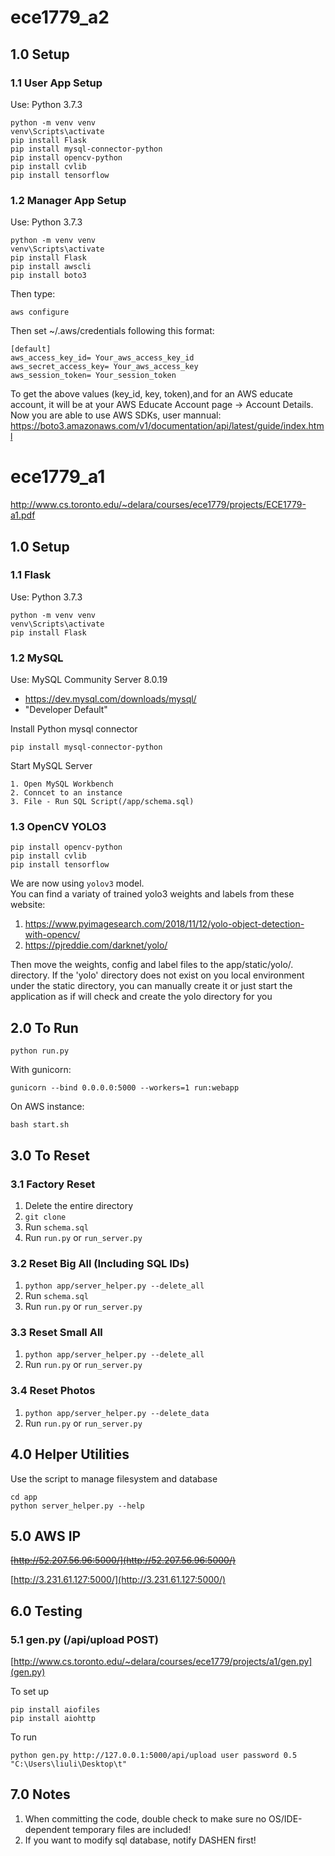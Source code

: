 # ece1779_a2


## 1.0 Setup


### 1.1 User App Setup
Use: Python 3.7.3
```
python -m venv venv
venv\Scripts\activate
pip install Flask
pip install mysql-connector-python
pip install opencv-python
pip install cvlib
pip install tensorflow
```


### 1.2 Manager App Setup
Use: Python 3.7.3
```
python -m venv venv
venv\Scripts\activate
pip install Flask
pip install awscli
pip install boto3

```
Then type:

```
aws configure
```

Then set ~/.aws/credentials following this format:

```
[default]
aws_access_key_id= Your_aws_access_key_id
aws_secret_access_key= Your_aws_access_key
aws_session_token= Your_session_token
```

To get the above values (key_id, key, token),and for an AWS educate account, it will be at your  AWS Educate Account page -> Account Details.
Now you are able to use AWS SDKs, user mannual: https://boto3.amazonaws.com/v1/documentation/api/latest/guide/index.html



# ece1779_a1
http://www.cs.toronto.edu/~delara/courses/ece1779/projects/ECE1779-a1.pdf


## 1.0 Setup


### 1.1 Flask
Use: Python 3.7.3
```
python -m venv venv
venv\Scripts\activate
pip install Flask
```


### 1.2 MySQL
Use: MySQL Community Server 8.0.19
- https://dev.mysql.com/downloads/mysql/
- "Developer Default"
  
Install Python mysql connector
```
pip install mysql-connector-python
```
Start MySQL Server
```
1. Open MySQL Workbench
2. Conncet to an instance
3. File - Run SQL Script(/app/schema.sql)
```


### 1.3 OpenCV YOLO3
```
pip install opencv-python
pip install cvlib
pip install tensorflow
```
We are now using ```yolov3``` model.  
You can find a variaty of trained yolo3 weights and labels from these website:
1. https://www.pyimagesearch.com/2018/11/12/yolo-object-detection-with-opencv/
2. https://pjreddie.com/darknet/yolo/
  
Then move the weights, config and label files to the app/static/yolo/. directory.
If the 'yolo' directory does not exist on you local environment under the static directory, you can manually create it or just start the application as if will check and create the yolo directory for you


## 2.0 To Run
```
python run.py
```

With gunicorn:
```
gunicorn --bind 0.0.0.0:5000 --workers=1 run:webapp
```
On AWS instance:
```
bash start.sh
```


## 3.0 To Reset


### 3.1 Factory Reset
1. Delete the entire directory
2. ```git clone```
3. Run ```schema.sql```
4. Run ```run.py``` or ```run_server.py```


### 3.2 Reset Big All (Including SQL IDs)
1. ```python app/server_helper.py --delete_all```
2. Run ```schema.sql```
3. Run ```run.py``` or ```run_server.py```


### 3.3 Reset Small All
1. ```python app/server_helper.py --delete_all```
2. Run ```run.py``` or ```run_server.py```


### 3.4 Reset Photos
1. ```python app/server_helper.py --delete_data```
2. Run ```run.py``` or ```run_server.py```


## 4.0 Helper Utilities
Use the script to manage filesystem and database
```
cd app
python server_helper.py --help
```


## 5.0 AWS IP

~~[http://52.207.56.96:5000/](http://52.207.56.96:5000/)~~

[http://3.231.61.127:5000/](http://3.231.61.127:5000/)


## 6.0 Testing


### 5.1 gen.py (/api/upload POST)
[http://www.cs.toronto.edu/~delara/courses/ece1779/projects/a1/gen.py](gen.py)

To set up
```
pip install aiofiles
pip install aiohttp
```
To run
```
python gen.py http://127.0.0.1:5000/api/upload user password 0.5 "C:\Users\liuli\Desktop\t"
```


## 7.0 Notes
1. When committing the code, double check to make sure no OS/IDE-dependent temporary files are included!
2. If you want to modify sql database, notify DASHEN first!
